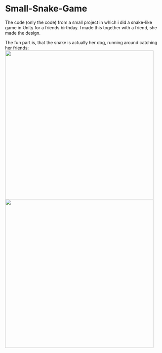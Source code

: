 # Small-Snake-Game
The code (only the code) from a small project in which i did a snake-like game in Unity for a friends birthday. I made this together with a friend, she made the design.

The fun part is, that the snake is actually her dog, running around catching her friends:
<a href="url"><img src="https://user-images.githubusercontent.com/38664240/40881389-b21a54b4-66c5-11e8-97ed-a22b4d564fa5.png" align="left" height="480"></a>
<a href="url"><img src="https://user-images.githubusercontent.com/38664240/40881381-9261ca9e-66c5-11e8-95e8-0c668f12e787.png" align="left" height="480"></a>
